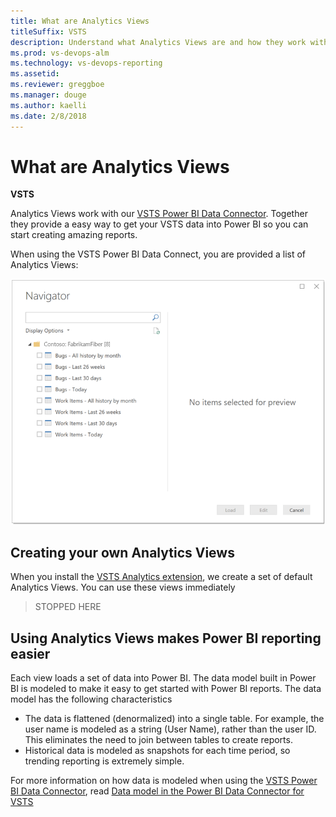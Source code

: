 ```yaml
---
title: What are Analytics Views
titleSuffix: VSTS
description: Understand what Analytics Views are and how they work with Visual Studio Team Services (VSTS) Power BI Integration 
ms.prod: vs-devops-alm
ms.technology: vs-devops-reporting
ms.assetid: 
ms.reviewer: greggboe
ms.manager: douge
ms.author: kaelli
ms.date: 2/8/2018
---
```


# What are Analytics Views

**VSTS**  

Analytics Views work with our [VSTS Power BI Data Connector](../powerbi/data-connector-connect.md). Together they provide a easy way to get your VSTS data into Power BI so you can start creating amazing reports.

When using the VSTS Power BI Data Connect, you are provided a list of Analytics Views:

![VSTS Power BI Integration - Data Connector - Default Analytics Views](./_img/data-connector-views-default.png)

## Creating your own Analytics Views
When you install the [VSTS Analytics extension](https://marketplace.visualstudio.com/items?itemName=ms.vss-analytics), we create a set of default Analytics Views. You can use these views immediately
> STOPPED HERE

## Using Analytics Views makes Power BI reporting easier
Each view loads a set of data into Power BI. The data model built in Power BI is modeled to make it easy to get started with Power BI reports.
The data model has the following characteristics
* The data is flattened (denormalized) into a single table. For example, the user name is modeled as a string (User Name), rather than the user ID. This eliminates the need to join between tables to create reports.
* Historical data is modeled as snapshots for each time period, so trending reporting is extremely simple.

For more information on how data is modeled when using the [VSTS Power BI Data Connector](../powerbi/data-connector-connect.md), read [Data model in the Power BI Data Connector for VSTS](../powerbi/data-connector-available-data.md)


